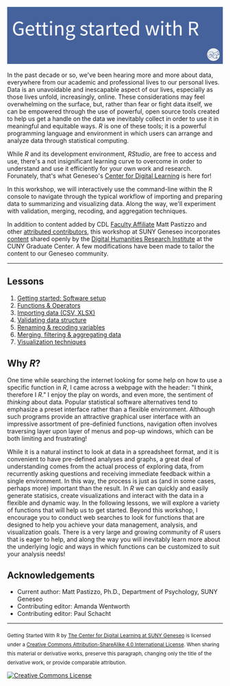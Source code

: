 ![Getting started with R image](./images/Rheader.png)

In the past decade or so, we've been hearing more and more about data, everywhere from our academic and professional lives to our personal lives. Data is an unavoidable and inescapable aspect of our lives, especially as those lives unfold, increasingly, online. These considerations may feel overwhelming on the surface, but, rather than fear or fight data itself, we can be empowered through the use of powerful, open source tools created to help us get a handle on the data we inevitably collect in order to use it in meaningful and equitable ways. *R* is one of these tools; it is a powerful programming language and environment in which users can arrange and analyze data through statistical computing. 

While *R* and its development environment, *RStudio*, are free to access and use, there's a not insignificant learning curve to overcome in order to understand and use it efficiently for your own work and research. Forunately, that's what Geneseo's [Center for Digital Learning](https://www.geneseo.edu/cdl) is here for!

In this workshop, we will interactively use the command-line within the R console to navigate through the typical workflow of importing and preparing data to summarizing and visualizing data. Along the way, we'll experiment with validation, merging, recoding, and aggregation techniques.


In addition to content added by CDL [Faculty Affiliate](https://www.geneseo.edu/cdl/faculty-affiliates) Matt Pastizzo and other [attributed contributors](#acknowledgements), this workshop at SUNY Geneseo incorporates [content](https://github.com/DHRI-Curriculum/r) shared openly by the [Digital Humanities Research Institute](https://www.dhinstitutes.org/) at the CUNY Graduate Center. A few modifications have been made to tailor the content to our Geneseo community.

---

## Lessons

1. [Getting started: Software setup](sections/01-software-setup.md)
2. [Functions & Operators](sections/02-functions-operators.md)
3. [Importing data (CSV, XLSX)](sections/03-importing-data.md)
4. [Validating data structure](sections/04-validating-data.md)
5. [Renaming & recoding variables](sections/05-renaming-recoding-data.md)
6. [Merging, filtering & aggregating data](sections/06-merging-filtering-aggregating-data.md)
7. [Visualization techniques](sections/07-visualization-techniques.md)

## Why *R*?

One time while searching the internet looking for some help on how to use a specific function in *R*, I came across a webpage with the header: "I think, therefore I *R*." I enjoy the play on words, and even more, the sentiment of *thinking* about data. Popular statistical software alternatives tend to emphasize a preset interface rather than a flexible environment. Although such programs provide an attractive graphical user interface with an impressive assortment of pre-definied functions, navigation often involves traversing layer upon layer of menus and pop-up windows, which can be both limiting and frustrating!

While it is a natural instinct to look at data in a spreadsheet format, and it is convenient to have pre-defined analyses and graphs, a great deal of understanding comes from the actual process of exploring data, from recurrently asking questions and receiving immediate feedback within a single environment. In this way, the process is just as (and in some cases, perhaps more) important than the result. In *R* we can quickly and easily generate statisics, create visualizations and interact with the data in a flexible and dynamic way. In the following lessons, we will explore a variety of functions that will help us to get started. Beyond this workshop, I encourage you to conduct web searches to look for functions that are designed to help you achieve your data management, analysis, and visualization goals. There is a very large and growing community of *R* users that is eager to help, and along the way you will inevitably learn more about the underlying logic and ways in which functions can be customized to suit your analysis needs!

## Acknowledgements

- Current author: Matt Pastizzo, Ph.D., Department of Psychology, SUNY Geneseo
- Contributing editor: Amanda Wentworth
- Contributing editor: Paul Schacht

---

<sub>Getting Started With R by [The Center for Digital Learning at SUNY Geneseo](https://www.geneseo.edu/cdl) is licensed under a [Creative Commons Attribution-ShareAlike 4.0 International License](http://creativecommons.org/licenses/by-sa/4.0/). When sharing this material or derivative works, preserve this paragraph, changing only the title of the derivative work, or provide comparable attribution.</sub>

[![Creative Commons License](https://i.creativecommons.org/l/by-sa/4.0/88x31.png)](http://creativecommons.org/licenses/by-sa/4.0/)
